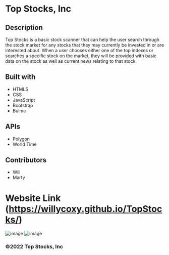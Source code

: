 # Top Stocks, Inc

## Description
Top Stocks is a basic stock scanner that can help the user search through the stock market for any stocks that they may currently be invested in or are interested about.
When a user chooses either one of the top indexes or searches a specific stock on the market, they will be provided with basic data on the stock as well as current news relating to that stock.

## Built with 
* HTML5
* CSS
* JavaScript
* Bootstrap
* Bulma

## APIs
* Polygon
* World Time

## Contributors 
* Will
* Marty

# Website Link (https://willycoxy.github.io/TopStocks/)

![image](https://user-images.githubusercontent.com/104735194/209837637-fd188ea5-6ee7-4aff-8c4e-23afec500579.png)
![image](https://user-images.githubusercontent.com/104735194/209837920-7a6bf500-abf7-4c79-be5f-540610c7e5f5.png)






### ©️2022 Top Stocks, Inc
